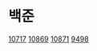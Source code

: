 # 백준 

[10717](https://www.acmicpc.net/problem/10171)
[10869](https://www.acmicpc.net/problem/10869)
[10871](https://www.acmicpc.net/problem/10871)
[9498](https://www.acmicpc.net/problem/9498)

